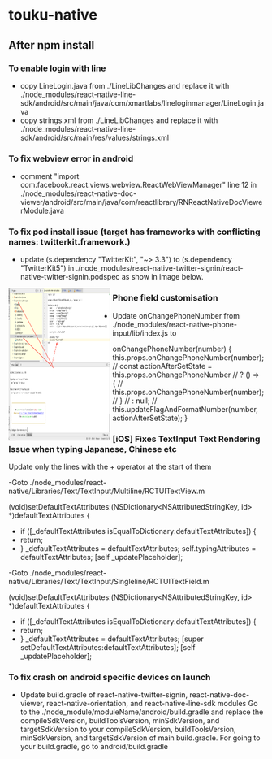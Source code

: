 # touku-native

## After npm install

### To enable login with line

- copy LineLogin.java from ./LineLibChanges and replace it with ./node_modules/react-native-line-sdk/android/src/main/java/com/xmartlabs/lineloginmanager/LineLogin.java
- copy strings.xml from ./LineLibChanges and replace it with ./node_modules/react-native-line-sdk/android/src/main/res/values/strings.xml

### To fix webview error in android

- comment "import com.facebook.react.views.webview.ReactWebViewManager" line 12 in ./node_modules/react-native-doc-viewer/android/src/main/java/com/reactlibrary/RNReactNativeDocViewerModule.java

### To fix pod install issue (target has frameworks with conflicting names: twitterkit.framework.)

- update (s.dependency "TwitterKit", "~> 3.3") to (s.dependency "TwitterKit5") in ./node_modules/react-native-twitter-signin/react-native-twitter-signin.podspec as show in image below.

<img src="./redmeAssets/twiterError.png"
     alt="Markdown Monster icon"
     width="150px"
     height="300px"
     style="float: left; margin-right: 5px; width:200px"/>

### Phone field customisation
- Update onChangePhoneNumber from ./node_modules/react-native-phone-input/lib/index.js to 
 
 onChangePhoneNumber(number) {
      this.props.onChangePhoneNumber(number);
    // const actionAfterSetState = this.props.onChangePhoneNumber
    //   ? () => {
    //       this.props.onChangePhoneNumber(number);
    //     }
    //   : null;
    // this.updateFlagAndFormatNumber(number, actionAfterSetState);
  }
  
### [iOS] Fixes TextInput Text Rendering Issue when typing Japanese, Chinese etc
Update only the lines with the + operator at the start of them

-Goto ./node_modules/react-native/Libraries/Text/TextInput/Multiline/RCTUITextView.m

(void)setDefaultTextAttributes:(NSDictionary<NSAttributedStringKey, id> *)defaultTextAttributes
{
 + if ([_defaultTextAttributes isEqualToDictionary:defaultTextAttributes]) {
 +   return;
 +  }
  _defaultTextAttributes = defaultTextAttributes;
  self.typingAttributes = defaultTextAttributes;
  [self _updatePlaceholder];

-Goto ./node_modules/react-native/Libraries/Text/TextInput/Singleline/RCTUITextField.m

(void)setDefaultTextAttributes:(NSDictionary<NSAttributedStringKey, id> *)defaultTextAttributes
{
+  if ([_defaultTextAttributes isEqualToDictionary:defaultTextAttributes]) {
+    return;
+  }
  _defaultTextAttributes = defaultTextAttributes;
  [super setDefaultTextAttributes:defaultTextAttributes];
  [self _updatePlaceholder];

### To fix crash on android specific devices on launch

- Update build.gradle of react-native-twitter-signin, react-native-doc-viewer, react-native-orientation, and react-native-line-sdk modules
  Go to the ./node_module/moduleName/android/build.gradle and replace the compileSdkVersion, buildToolsVersion, minSdkVersion, and targetSdkVersion to your compileSdkVersion, buildToolsVersion, minSdkVersion, and targetSdkVersion of main build.gradle. For going to your build.gradle, go to android/build.gradle
